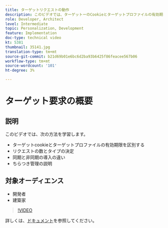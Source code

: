 ```yaml
---
title: ターゲットリクエストの動作
description: このビデオでは、ターゲットーのCookieとターゲットプロファイルの有効期限の要因について説明します。 ターゲット要求の数と種類の判別、同期と非同期の違いの区別、ちらつき管理の説明を行う方法について説明します。
role: Developer, Architect
level: Intermediate
topic: Personalization, Development
feature: Implementation
doc-type: technical video
kt: 5381
thumbnail: 35141.jpg
translation-type: tm+mt
source-git-commit: b21d69b01e6bc6d2ba93b6425f86feacee567b06
workflow-type: tm+mt
source-wordcount: '101'
ht-degree: 3%

---
```



# ターゲット要求の概要

## 説明

このビデオでは、次の方法を学習します。

* ターゲットcookieとターゲットプロファイルの有効期限を区別する
* リクエストの数とタイプの決定
* 同期と非同期の導入の違い
* ちらつき管理の説明

## 対象オーディエンス

* 開発者
* 建築家

>[!VIDEO](https://video.tv.adobe.com/v/35141/?quality=12)

詳しくは、[ドキュメント](https://docs.adobe.com/content/help/en/target/using/implement-target/implementing-target.html)を参照してください。

